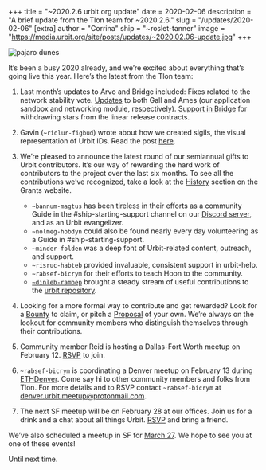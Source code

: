 +++
title = "~2020.2.6 urbit.org update"
date = 2020-02-06
description = "A brief update from the Tlon team for ~2020.2.6."
slug = "/updates/2020-02-06"
[extra]
author = "Corrina"
ship = "~roslet-tanner"
image = "https://media.urbit.org/site/posts/updates/~2020.02.06-update.jpg"
+++

![pajaro dunes](https://media.urbit.org/site/posts/updates/~2020.02.06-update.jpg)

It’s been a busy 2020 already, and we’re excited about everything that’s going live this year. Here’s the latest from the Tlon team:

1. Last month’s updates to Arvo and Bridge included:
Fixes related to the network stability vote.
[Updates](https://github.com/urbit/urbit/pull/1996) to both Gall and Ames (our application sandbox and networking module, respectively).
[Support in Bridge](https://github.com/urbit/bridge/pull/335) for withdrawing stars from the linear release contracts.
 
2. Gavin (`~ridlur-figbud`) wrote about how we created sigils, the visual representation of Urbit IDs. Read the post [here](https://urbit.org/blog/creating-sigils/). 

3. We’re pleased to announce the latest round of our semiannual gifts to Urbit contributors. It’s our way of rewarding the hard work of contributors to the project over the last six months. To see all the contributions we’ve recognized, take a look at the [History](https://grants.urbit.org/history) section on the Grants website.
    - `~bannum-magtus` has been tireless in their efforts as a community Guide in the #ship-starting-support channel on our [Discord server](https://discord.gg/C9ENTt3), and as an Urbit evangelizer.
    - `~nolmeg-hobdyn` could also be found nearly every day volunteering as a Guide in #ship-starting-support.
    - `~minder-folden` was a deep font of Urbit-related content, outreach, and support.
    - `~risruc-habteb` provided invaluable, consistent support in urbit-help.
    - `~rabsef-bicrym` for their efforts to teach Hoon to the community.
    - [`~dinleb-rambep`](https://github.com/pkova) brought a steady stream of useful contributions to the [urbit repository](https://github.com/urbit/urbit/pulls?utf8=%E2%9C%93&q=author%3Apkova). 

4. Looking for a more formal way to contribute and get rewarded? Look for a [Bounty](https://grants.urbit.org/bounties) to claim, or pitch a [Proposal](https://grants.urbit.org/proposals) of your own. We’re always on the lookout for community members who distinguish themselves through their contributions. 

5. Community member Reid is hosting a Dallas-Fort Worth meetup on February 12. [RSVP](https://www.meetup.com/Urbit-DFW/events/268194997/?rv=ea1_v2&_xtd=gatlbWFpbF9jbGlja9oAJGUwMGVjNGVmLTM3YTMtNDI1Yy05MDY1LTMyZGNiZjIxNDc2MA) to join.
 
6. `~rabsef-bicrym` is coordinating a Denver meetup on February 13 during [ETHDenver](https://www.ethdenver.com/). Come say hi to other community members and folks from Tlon. For more details and to RSVP contact `~rabsef-bicrym` at [denver.urbit.meetup@protonmail.com](mailto:denver.urbit.meetup@protonmail.com).
 
7. The next SF meetup will be on February 28 at our offices. Join us for a drink and a chat about all things Urbit. [RSVP](https://www.meetup.com/urbit-sf/events/268519069/?rv=co1&_xtd=gatlbWFpbF9jbGlja9oAJDYzNTAyYWNhLTBlYWQtNDAwNC1iODNlLTljMDk0NzQyNTE3NQ) and bring a friend. 
 
We’ve also scheduled a meetup in SF for [March 27](https://www.meetup.com/urbit-sf/events/268519156/). We hope to see you at one of these events!
 
Until next time.